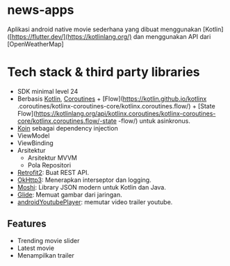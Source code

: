 # news-apps

Aplikasi android native movie sederhana yang dibuat menggunakan [Kotlin]([https://flutter.dev/](https://kotlinlang.org/)  dan menggunakan API dari [OpenWeatherMap]

# Tech stack & third party libraries
- SDK minimal level 24
- Berbasis [Kotlin](https://kotlinlang.org/), [Coroutines](https://github.com/Kotlin/kotlinx.coroutines) + [Flow](https://kotlin.github.io/kotlinx .coroutines/kotlinx-coroutines-core/kotlinx.coroutines.flow/) + [State Flow](https://kotlinlang.org/api/kotlinx.coroutines/kotlinx-coroutines-core/kotlinx.coroutines.flow/-state -flow/) untuk asinkronus.
- [Koin](https://insert-koin.io/) sebagai dependency injection
- ViewModel
- ViewBinding
- Arsitektur
   - Arsitektur MVVM
   - Pola Repositori
- [Retrofit2](https://github.com/square/retrofit): Buat REST API.
- [OkHttp3](https://square.github.io/okhttp/): Menerapkan interseptor dan logging.
- [Moshi](https://github.com/square/moshi/): Library JSON modern untuk Kotlin dan Java.
- [Glide](https://github.com/bumptech/glide): Memuat gambar dari jaringan.
- [androidYoutubePlayer](https://github.com/PierfrancescoSoffritti/android-youtube-player): memutar video trailer youtube.

## Features
- Trending movie slider
- Latest movie
- Menampilkan trailer
